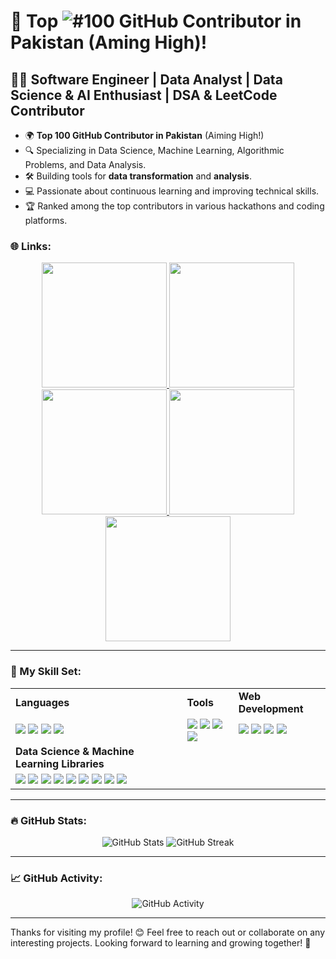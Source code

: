 # 🌟 Top ![#100](https://img.shields.io/badge/100-green) GitHub Contributor in Pakistan (Aming High)!

## 👨‍💻 Software Engineer | Data Analyst | Data Science & AI Enthusiast | DSA & LeetCode Contributor

- 🌍 **Top 100 GitHub Contributor in Pakistan** (Aiming High!)
- 🔍 Specializing in Data Science, Machine Learning, Algorithmic Problems, and Data Analysis.
- 🛠️ Building tools for **data transformation** and **analysis**.
- 💻 Passionate about continuous learning and improving technical skills.
- 🏆 Ranked among the top contributors in various hackathons and coding platforms.

### 🌐 Links:

<p align="center">
  <a href="https://www.linkedin.com/in/sadam-barkat/" target="_blank">
    <img src="https://img.shields.io/badge/-LinkedIn-0A66C2?style=for-the-badge&logo=linkedin&logoColor=white" width="200">
  </a>
  <a href="https://leetcode.com/u/sadambarkat/" target="_blank">
    <img src="https://img.shields.io/badge/-LeetCode-F9DC3E?style=for-the-badge&logo=leetcode&logoColor=black" width="200">
  </a>
  <a href="https://www.kaggle.com/sadambarkat" target="_blank">
    <img src="https://img.shields.io/badge/-Kaggle-20BEFF?style=for-the-badge&logo=kaggle&logoColor=white" width="200">
  </a>
  <a href="https://www.hackerrank.com/profile/sadambarkat405" target="_blank">
    <img src="https://img.shields.io/badge/-HackerRank-2EC866?style=for-the-badge&logo=hackerrank&logoColor=white" width="200">
  </a>
  <a href="https://lablab.ai/u/@sadam_barkat656" target="_blank">
    <img src="https://img.shields.io/badge/-LabLab-1F44C6?style=for-the-badge&logo=lablab&logoColor=white" width="200">
  </a>
</p>


---

### 🧰 My Skill Set:
<table>
  <tr>
    <td><b>Languages</b></td>
    <td><b>Tools</b></td>
    <td><b>Web Development</b></td>
  </tr>
  <tr>
    <td>
      <img src="https://img.shields.io/badge/-Python-3776AB?style=flat-square&logo=python&logoColor=white">
      <img src="https://img.shields.io/badge/-C++-00599C?style=flat-square&logo=c%2B%2B&logoColor=white">
      <img src="https://img.shields.io/badge/-PHP-777BB4?style=flat-square&logo=php&logoColor=white">
      <img src="https://img.shields.io/badge/-Dart-00B4AB?style=flat-square&logo=dart&logoColor=white">
    </td>
    <td>
      <img src="https://img.shields.io/badge/-MySQL-4479A1?style=flat-square&logo=mysql&logoColor=white">
      <img src="https://img.shields.io/badge/-Power%20BI-FFB11A?style=flat-square&logo=powerbi&logoColor=white">
      <img src="https://img.shields.io/badge/-Tableau-E97627?style=flat-square&logo=tableau&logoColor=white">
      <img src="https://img.shields.io/badge/-Excel-217346?style=flat-square&logo=microsoft-excel&logoColor=white">
    </td>
    <td>
      <img src="https://img.shields.io/badge/-HTML5-E34F26?style=flat-square&logo=html5&logoColor=white">
      <img src="https://img.shields.io/badge/-CSS3-1572B6?style=flat-square&logo=css3&logoColor=white">
      <img src="https://img.shields.io/badge/-JavaScript-F7DF1E?style=flat-square&logo=javascript&logoColor=black">
      <img src="https://img.shields.io/badge/-Bootstrap-563D7C?style=flat-square&logo=bootstrap&logoColor=white">
    </td>
  </tr>
  <tr>
    <td><b>Data Science & Machine Learning Libraries</b></td>
  </tr>
  <tr>
    <td>
      <img src="https://img.shields.io/badge/-NumPy-013243?style=flat-square&logo=numpy&logoColor=white">
      <img src="https://img.shields.io/badge/-Pandas-150458?style=flat-square&logo=pandas&logoColor=white">
      <img src="https://img.shields.io/badge/-Matplotlib-000000?style=flat-square&logo=matplotlib&logoColor=white">
      <img src="https://img.shields.io/badge/-Seaborn-FF7F0E?style=flat-square&logo=seaborn&logoColor=white">
      <img src="https://img.shields.io/badge/-SciPy-8C2F39?style=flat-square&logo=scipy&logoColor=white">
      <img src="https://img.shields.io/badge/-Scikit--Learn-F7931E?style=flat-square&logo=scikit-learn&logoColor=white">
      <img src="https://img.shields.io/badge/-TensorFlow-FF6F00?style=flat-square&logo=tensorflow&logoColor=white">
      <img src="https://img.shields.io/badge/-Keras-D00000?style=flat-square&logo=keras&logoColor=white">
      <img src="https://img.shields.io/badge/-PyTorch-EE4C2C?style=flat-square&logo=pytorch&logoColor=white">
    </td>
  </tr>
</table>






---

### 🔥 GitHub Stats:
<p align="center">
  <img src="https://github-readme-stats.vercel.app/api?username=Sadam-Barkat&show_icons=true&theme=dark&count_private=true&hide_border=true" alt="GitHub Stats">
  <img src="https://github-readme-streak-stats.herokuapp.com/?user=Sadam-Barkat&theme=dark&hide_border=true" alt="GitHub Streak">
</p>

---

### 📈 GitHub Activity:
<p align="center">
  <img src="https://github-readme-activity-graph.vercel.app/graph?username=Sadam-Barkat&theme=react&hide_border=true" alt="GitHub Activity">
</p>


---

Thanks for visiting my profile! 😊 Feel free to reach out or collaborate on any interesting projects. Looking forward to learning and growing together! 🌱
